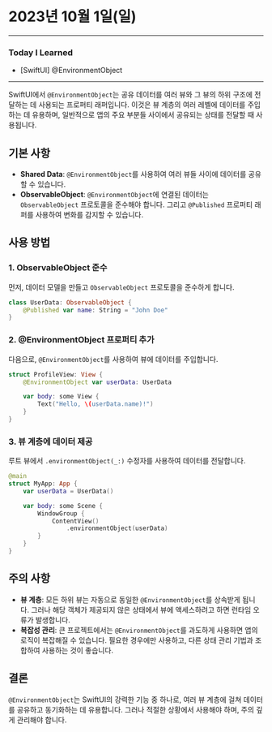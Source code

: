 # 2023년 10월 1일(일)

---

### Today I Learned 

- [SwiftUI] @EnvironmentObject

----

SwiftUI에서 `@EnvironmentObject`는 공유 데이터를 여러 뷰와 그 뷰의 하위 구조에 전달하는 데 사용되는 프로퍼티 래퍼입니다. 이것은 뷰 계층의 여러 레벨에 데이터를 주입하는 데 유용하며, 일반적으로 앱의 주요 부분들 사이에서 공유되는 상태를 전달할 때 사용됩니다.

## 기본 사항

- **Shared Data**: `@EnvironmentObject`를 사용하여 여러 뷰들 사이에 데이터를 공유할 수 있습니다.
- **ObservableObject**: `@EnvironmentObject`에 연결된 데이터는 `ObservableObject` 프로토콜을 준수해야 합니다. 그리고 `@Published` 프로퍼티 래퍼를 사용하여 변화를 감지할 수 있습니다.

## 사용 방법

### 1. ObservableObject 준수

먼저, 데이터 모델을 만들고 `ObservableObject` 프로토콜을 준수하게 합니다.

```swift
class UserData: ObservableObject {
    @Published var name: String = "John Doe"
}
```

### 2. @EnvironmentObject 프로퍼티 추가

다음으로, `@EnvironmentObject`를 사용하여 뷰에 데이터를 주입합니다.

```swift
struct ProfileView: View {
    @EnvironmentObject var userData: UserData

    var body: some View {
        Text("Hello, \(userData.name)!")
    }
}
```

### 3. 뷰 계층에 데이터 제공

루트 뷰에서 `.environmentObject(_:)` 수정자를 사용하여 데이터를 전달합니다.

```swift
@main
struct MyApp: App {
    var userData = UserData()

    var body: some Scene {
        WindowGroup {
            ContentView()
                .environmentObject(userData)
        }
    }
}
```

## 주의 사항

- **뷰 계층**: 모든 하위 뷰는 자동으로 동일한 `@EnvironmentObject`를 상속받게 됩니다. 그러나 해당 객체가 제공되지 않은 상태에서 뷰에 액세스하려고 하면 런타임 오류가 발생합니다.
- **복잡성 관리**: 큰 프로젝트에서는 `@EnvironmentObject`를 과도하게 사용하면 앱의 로직이 복잡해질 수 있습니다. 필요한 경우에만 사용하고, 다른 상태 관리 기법과 조합하여 사용하는 것이 좋습니다.

## 결론

`@EnvironmentObject`는 SwiftUI의 강력한 기능 중 하나로, 여러 뷰 계층에 걸쳐 데이터를 공유하고 동기화하는 데 유용합니다. 그러나 적절한 상황에서 사용해야 하며, 주의 깊게 관리해야 합니다.